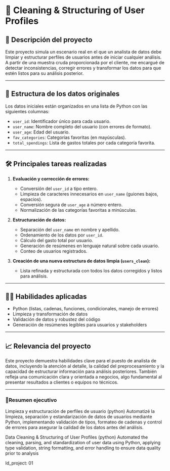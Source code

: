 # 🧹 Cleaning & Structuring of User Profiles

## 📌 Descripción del proyecto

Este proyecto simula un escenario real en el que un analista de datos debe limpiar y estructurar perfiles de usuarios antes de iniciar cualquier análisis. A partir de una muestra cruda proporcionada por el cliente, me encargué de detectar inconsistencias, corregir errores y transformar los datos para que estén listos para su análisis posterior.

---

## 🧾 Estructura de los datos originales

Los datos iniciales están organizados en una lista de Python con las siguientes columnas:

- `user_id`: Identificador único para cada usuario.
- `user_name`: Nombre completo del usuario (con errores de formato).
- `user_age`: Edad del usuario.
- `fav_categories`: Categorías favoritas (en mayúsculas).
- `total_spendings`: Lista de gastos totales por cada categoría favorita.

---

## 🛠️ Principales tareas realizadas

1. **Evaluación y corrección de errores:**
   - Conversión del `user_id` a tipo entero.
   - Limpieza de caracteres innecesarios en `user_name` (guiones bajos, espacios).
   - Conversión segura de `user_age` a número entero.
   - Normalización de las categorías favoritas a minúsculas.

2. **Estructuración de datos:**
   - Separación del `user_name` en nombre y apellido.
   - Ordenamiento de los datos por `user_id`.
   - Cálculo del gasto total por usuario.
   - Generación de resúmenes en lenguaje natural sobre cada usuario.
   - Conteo de usuarios registrados.

3. **Creación de una nueva estructura de datos limpia (`users_clean`):**
   - Lista refinada y estructurada con todos los datos corregidos y listos para análisis.

---

## 🧑‍💼 Habilidades aplicadas

- Python (listas, cadenas, funciones, condicionales, manejo de errores)
- Limpieza y transformación de datos
- Validación de datos y robustez del código
- Generación de resúmenes legibles para usuarios y stakeholders

---

## 📈 Relevancia del proyecto

Este proyecto demuestra habilidades clave para el puesto de analista de datos, incluyendo la atención al detalle, la calidad del preprocesamiento y la capacidad de estructurar información para análisis posteriores. También refleja una comunicación clara y orientada a negocios, algo fundamental al presentar resultados a clientes o equipos no técnicos.

---

### 📂Resumen ejecutivo

Limpieza y estructuración de perfiles de usuario (python) Automatizé la limpieza, separación y estandarización de datos de usuarios mediante Python, implementando validación de tipos, formateo de cadenas y control de errores para asegurar la calidad de los datos antes del análisis.

Data Cleaning & Structuring of User Profiles (python) Automated the cleaning, parsing, and standardization of user data using Python, applying type validation, string formatting, and error handling to ensure data quality prior to analysis


Id_project: 01
